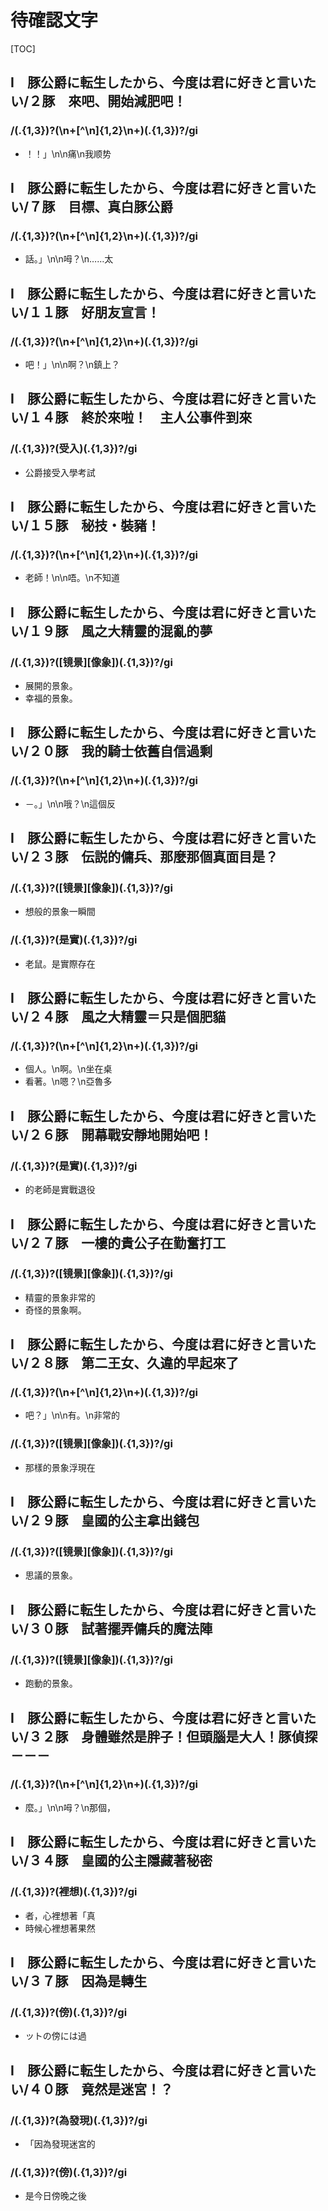 # 待確認文字

[TOC]

## Ⅰ　豚公爵に転生したから、今度は君に好きと言いたい/２豚　來吧、開始減肥吧！

### /(.{1,3})?(\n+[^\n]{1,2}\n+)(.{1,3})?/gi

- ！！」\n\n痛\n我顺势


## Ⅰ　豚公爵に転生したから、今度は君に好きと言いたい/７豚　目標、真白豚公爵

### /(.{1,3})?(\n+[^\n]{1,2}\n+)(.{1,3})?/gi

- 話。」\n\n呣？\n……太


## Ⅰ　豚公爵に転生したから、今度は君に好きと言いたい/１１豚　好朋友宣言！

### /(.{1,3})?(\n+[^\n]{1,2}\n+)(.{1,3})?/gi

- 吧！」\n\n啊？\n鎮上？


## Ⅰ　豚公爵に転生したから、今度は君に好きと言いたい/１４豚　終於來啦！　主人公事件到來

### /(.{1,3})?(受入)(.{1,3})?/gi

- 公爵接受入學考試


## Ⅰ　豚公爵に転生したから、今度は君に好きと言いたい/１５豚　秘技・裝豬！

### /(.{1,3})?(\n+[^\n]{1,2}\n+)(.{1,3})?/gi

- 老師！\n\n唔。\n不知道


## Ⅰ　豚公爵に転生したから、今度は君に好きと言いたい/１９豚　風之大精靈的混亂的夢

### /(.{1,3})?([镜景][像象])(.{1,3})?/gi

- 展開的景象。
- 幸福的景象。


## Ⅰ　豚公爵に転生したから、今度は君に好きと言いたい/２０豚　我的騎士依舊自信過剩

### /(.{1,3})?(\n+[^\n]{1,2}\n+)(.{1,3})?/gi

- －。」\n\n哦？\n這個反


## Ⅰ　豚公爵に転生したから、今度は君に好きと言いたい/２３豚　伝説的傭兵、那麼那個真面目是？

### /(.{1,3})?([镜景][像象])(.{1,3})?/gi

- 想般的景象一瞬間

### /(.{1,3})?(是實)(.{1,3})?/gi

- 老鼠。是實際存在


## Ⅰ　豚公爵に転生したから、今度は君に好きと言いたい/２４豚　風之大精靈＝只是個肥貓

### /(.{1,3})?(\n+[^\n]{1,2}\n+)(.{1,3})?/gi

- 個人。\n啊。\n坐在桌
- 看著。\n嗯？\n亞魯多


## Ⅰ　豚公爵に転生したから、今度は君に好きと言いたい/２６豚　開幕戰安靜地開始吧！

### /(.{1,3})?(是實)(.{1,3})?/gi

- 的老師是實戰退役


## Ⅰ　豚公爵に転生したから、今度は君に好きと言いたい/２７豚　一樓的貴公子在勤奮打工

### /(.{1,3})?([镜景][像象])(.{1,3})?/gi

- 精靈的景象非常的
- 奇怪的景象啊。


## Ⅰ　豚公爵に転生したから、今度は君に好きと言いたい/２８豚　第二王女、久違的早起來了

### /(.{1,3})?(\n+[^\n]{1,2}\n+)(.{1,3})?/gi

- 吧？」\n\n有。\n非常的

### /(.{1,3})?([镜景][像象])(.{1,3})?/gi

- 那樣的景象浮現在


## Ⅰ　豚公爵に転生したから、今度は君に好きと言いたい/２９豚　皇國的公主拿出錢包

### /(.{1,3})?([镜景][像象])(.{1,3})?/gi

- 思議的景象。


## Ⅰ　豚公爵に転生したから、今度は君に好きと言いたい/３０豚　試著擺弄傭兵的魔法陣

### /(.{1,3})?([镜景][像象])(.{1,3})?/gi

- 跑動的景象。


## Ⅰ　豚公爵に転生したから、今度は君に好きと言いたい/３２豚　身體雖然是胖子！但頭腦是大人！豚偵探－－－

### /(.{1,3})?(\n+[^\n]{1,2}\n+)(.{1,3})?/gi

- 麼。」\n\n呣？\n那個，


## Ⅰ　豚公爵に転生したから、今度は君に好きと言いたい/３４豚　皇國的公主隱藏著秘密

### /(.{1,3})?(裡想)(.{1,3})?/gi

- 者，心裡想著「真
- 時候心裡想著果然


## Ⅰ　豚公爵に転生したから、今度は君に好きと言いたい/３７豚　因為是轉生

### /(.{1,3})?(傍)(.{1,3})?/gi

- ットの傍には過


## Ⅰ　豚公爵に転生したから、今度は君に好きと言いたい/４０豚　竟然是迷宮！？

### /(.{1,3})?(為發現)(.{1,3})?/gi

- 「因為發現迷宮的

### /(.{1,3})?(傍)(.{1,3})?/gi

- 是今日傍晚之後
